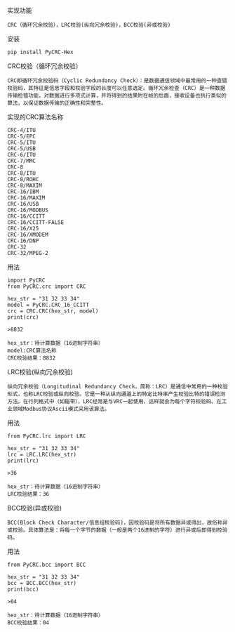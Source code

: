 实现功能

    CRC（循环冗余校验），LRC校验(纵向冗余校验)，BCC校验(异或校验)
安装
    
    pip install PyCRC-Hex
CRC校验（循环冗余校验）
    
    CRC即循环冗余校验码（Cyclic Redundancy Check）：是数据通信领域中最常用的一种查错校验码，其特征是信息字段和校验字段的长度可以任意选定。循环冗余检查（CRC）是一种数据传输检错功能，对数据进行多项式计算，并将得到的结果附在帧的后面，接收设备也执行类似的算法，以保证数据传输的正确性和完整性。
实现的CRC算法名称
    
    CRC-4/ITU
    CRC-5/EPC
    CRC-5/ITU
    CRC-5/USB
    CRC-6/ITU
    CRC-7/MMC
    CRC-8
    CRC-8/ITU
    CRC-8/ROHC
    CRC-8/MAXIM
    CRC-16/IBM
    CRC-16/MAXIM
    CRC-16/USB
    CRC-16/MODBUS
    CRC-16/CCITT
    CRC-16/CCITT-FALSE
    CRC-16/X25
    CRC-16/XMODEM
    CRC-16/DNP
    CRC-32
    CRC-32/MPEG-2
用法

    import PyCRC
    from PyCRC.crc import CRC
    
    hex_str = "31 32 33 34"
    model = PyCRC.CRC_16_CCITT
    crc = CRC.CRC(hex_str, model)
    print(crc)
        
    >8832
    
    hex_str：待计算数据（16进制字符串）
    model:CRC算法名称
    CRC校验结果：8832
    


LRC校验(纵向冗余校验)
    
    纵向冗余校验（Longitudinal Redundancy Check，简称：LRC）是通信中常用的一种校验形式，也称LRC校验或纵向校验。它是一种从纵向通道上的特定比特串产生校验比特的错误检测方法。在行列格式中（如磁带），LRC经常是与VRC一起使用，这样就会为每个字符校验码。在工业领域Modbus协议Ascii模式采用该算法。
用法

    from PyCRC.lrc import LRC

    hex_str = "31 32 33 34"
    lrc = LRC.LRC(hex_str)
    print(lrc)
    
    >36
    
    hex_str：待计算数据（16进制字符串）
    LRC校验结果：36
    
BCC校验(异或校验)
    
    BCC(Block Check Character/信息组校验码)，因校验码是将所有数据异或得出，故俗称异或校验。具体算法是：将每一个字节的数据（一般是两个16进制的字符）进行异或后即得到校验码。
用法

    from PyCRC.bcc import BCC

    hex_str = "31 32 33 34"
    bcc = BCC.BCC(hex_str)
    print(bcc) 
    
    >04
    
    hex_str：待计算数据（16进制字符串）
    BCC校验结果：04
    
    
    